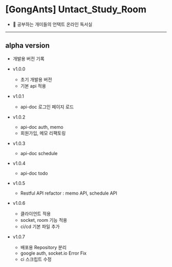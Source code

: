 # [GongAnts] Untact_Study_Room

- 🐜 공부하는 개미들의 언택트 온라인 독서실

---

## alpha version

- 개발용 버전 기록

- v1.0.0
  - 초기 개발용 버전
  - 기본 api 적용

- v1.0.1
  - api-doc 로그인 페이지 로드

- v1.0.2
  - api-doc auth, memo
  - 회원가입, 메모 리팩토링

- v1.0.3
  - api-doc schedule

- v1.0.4
  - api-doc todo

- v1.0.5
  - Restful API refactor : memo API, schedule API

- v1.0.6
  - 클라이언트 적용
  - socket, room 기능 적용
  - ci/cd 기본 파일 추가

- v1.0.7
  - 배포용 Repository 분리
  - google auth, socket.io Error Fix
  - ci 스크립트 수정
